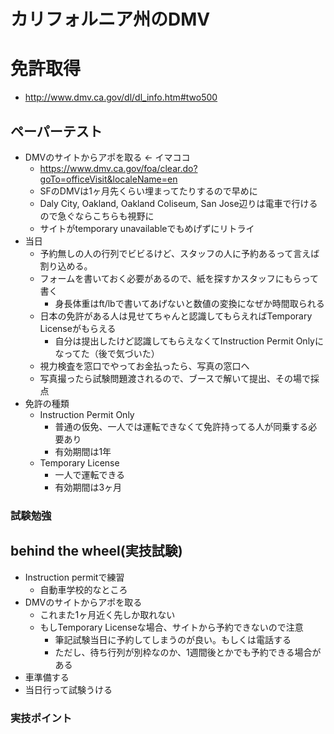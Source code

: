 カリフォルニア州のDMV
==============

# 免許取得

- http://www.dmv.ca.gov/dl/dl_info.htm#two500

## ペーパーテスト

- DMVのサイトからアポを取る <- イマココ
    - https://www.dmv.ca.gov/foa/clear.do?goTo=officeVisit&localeName=en
    - SFのDMVは1ヶ月先くらい埋まってたりするので早めに
    - Daly City, Oakland, Oakland Coliseum, San Jose辺りは電車で行けるので急ぐならこちらも視野に
    - サイトがtemporary unavailableでもめげずにリトライ
- 当日
    - 予約無しの人の行列でビビるけど、スタッフの人に予約あるって言えば割り込める。
    - フォームを書いておく必要があるので、紙を探すかスタッフにもらって書く
        - 身長体重はft/lbで書いてあげないと数値の変換になぜか時間取られる
    - 日本の免許がある人は見せてちゃんと認識してもらえればTemporary Licenseがもらえる
        - 自分は提出したけど認識してもらえなくてInstruction Permit Onlyになってた（後で気づいた）
    - 視力検査を窓口でやってお金払ったら、写真の窓口へ
    - 写真撮ったら試験問題渡されるので、ブースで解いて提出、その場で採点
- 免許の種類
    - Instruction Permit Only
        - 普通の仮免、一人では運転できなくて免許持ってる人が同乗する必要あり
        - 有効期間は1年
    - Temporary License
        - 一人で運転できる
        - 有効期間は3ヶ月

### 試験勉強

## behind the wheel(実技試験)

- Instruction permitで練習
    - 自動車学校的なところ
- DMVのサイトからアポを取る
    - これまた1ヶ月近く先しか取れない
    - もしTemporary Licenseな場合、サイトから予約できないので注意
        - 筆記試験当日に予約してしまうのが良い。もしくは電話する
        - ただし、待ち行列が別枠なのか、1週間後とかでも予約できる場合がある
- 車準備する
- 当日行って試験うける

### 実技ポイント
